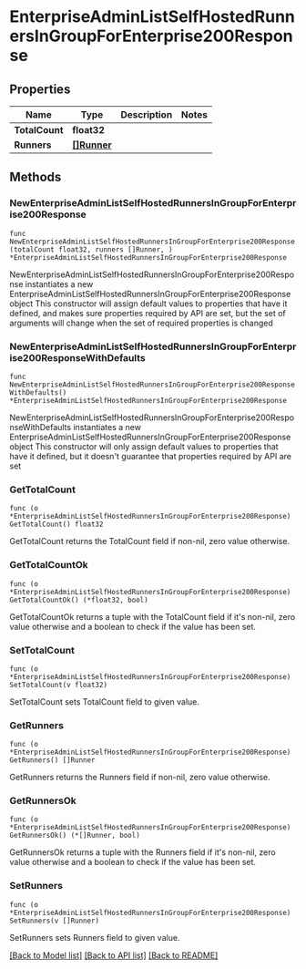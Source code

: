 # EnterpriseAdminListSelfHostedRunnersInGroupForEnterprise200Response

## Properties

Name | Type | Description | Notes
------------ | ------------- | ------------- | -------------
**TotalCount** | **float32** |  | 
**Runners** | [**[]Runner**](Runner.md) |  | 

## Methods

### NewEnterpriseAdminListSelfHostedRunnersInGroupForEnterprise200Response

`func NewEnterpriseAdminListSelfHostedRunnersInGroupForEnterprise200Response(totalCount float32, runners []Runner, ) *EnterpriseAdminListSelfHostedRunnersInGroupForEnterprise200Response`

NewEnterpriseAdminListSelfHostedRunnersInGroupForEnterprise200Response instantiates a new EnterpriseAdminListSelfHostedRunnersInGroupForEnterprise200Response object
This constructor will assign default values to properties that have it defined,
and makes sure properties required by API are set, but the set of arguments
will change when the set of required properties is changed

### NewEnterpriseAdminListSelfHostedRunnersInGroupForEnterprise200ResponseWithDefaults

`func NewEnterpriseAdminListSelfHostedRunnersInGroupForEnterprise200ResponseWithDefaults() *EnterpriseAdminListSelfHostedRunnersInGroupForEnterprise200Response`

NewEnterpriseAdminListSelfHostedRunnersInGroupForEnterprise200ResponseWithDefaults instantiates a new EnterpriseAdminListSelfHostedRunnersInGroupForEnterprise200Response object
This constructor will only assign default values to properties that have it defined,
but it doesn't guarantee that properties required by API are set

### GetTotalCount

`func (o *EnterpriseAdminListSelfHostedRunnersInGroupForEnterprise200Response) GetTotalCount() float32`

GetTotalCount returns the TotalCount field if non-nil, zero value otherwise.

### GetTotalCountOk

`func (o *EnterpriseAdminListSelfHostedRunnersInGroupForEnterprise200Response) GetTotalCountOk() (*float32, bool)`

GetTotalCountOk returns a tuple with the TotalCount field if it's non-nil, zero value otherwise
and a boolean to check if the value has been set.

### SetTotalCount

`func (o *EnterpriseAdminListSelfHostedRunnersInGroupForEnterprise200Response) SetTotalCount(v float32)`

SetTotalCount sets TotalCount field to given value.


### GetRunners

`func (o *EnterpriseAdminListSelfHostedRunnersInGroupForEnterprise200Response) GetRunners() []Runner`

GetRunners returns the Runners field if non-nil, zero value otherwise.

### GetRunnersOk

`func (o *EnterpriseAdminListSelfHostedRunnersInGroupForEnterprise200Response) GetRunnersOk() (*[]Runner, bool)`

GetRunnersOk returns a tuple with the Runners field if it's non-nil, zero value otherwise
and a boolean to check if the value has been set.

### SetRunners

`func (o *EnterpriseAdminListSelfHostedRunnersInGroupForEnterprise200Response) SetRunners(v []Runner)`

SetRunners sets Runners field to given value.



[[Back to Model list]](../README.md#documentation-for-models) [[Back to API list]](../README.md#documentation-for-api-endpoints) [[Back to README]](../README.md)


